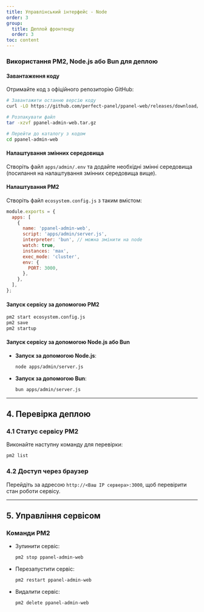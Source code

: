 ```yaml
---
title: Управлінський інтерфейс - Node
order: 3
group: 
  title: Деплой фронтенду
  order: 3
toc: content
---
```


### Використання PM2, Node.js або Bun для деплою

#### Завантаження коду

Отримайте код з офіційного репозиторію GitHub:

```bash
# Завантажити останню версію коду
curl -LO https://github.com/perfect-panel/ppanel-web/releases/download/v1.0.0/ppanel-admin-web.tar.gz

# Розпакувати файл
tar -xzvf ppanel-admin-web.tar.gz

# Перейти до каталогу з кодом
cd ppanel-admin-web
```

#### Налаштування змінних середовища

Створіть файл `apps/admin/.env` та додайте необхідні змінні середовища (посилання на налаштування змінних середовища вище).

#### Налаштування PM2

Створіть файл `ecosystem.config.js` з таким вмістом:

```javascript
module.exports = {
  apps: [
    {
      name: 'ppanel-admin-web',
      script: 'apps/admin/server.js',
      interpreter: 'bun', // можна змінити на node
      watch: true,
      instances: 'max',
      exec_mode: 'cluster',
      env: {
        PORT: 3000,
      },
    },
  ],
};
```

#### Запуск сервісу за допомогою PM2

```bash
pm2 start ecosystem.config.js
pm2 save
pm2 startup
```

#### Запуск сервісу за допомогою Node.js або Bun

- **Запуск за допомогою Node.js**:
  ```bash
  node apps/admin/server.js
  ```
- **Запуск за допомогою Bun**:
  ```bash
  bun apps/admin/server.js
  ```

---

## **4. Перевірка деплою**

### **4.1 Статус сервісу PM2**

Виконайте наступну команду для перевірки:

```bash
pm2 list
```

### **4.2 Доступ через браузер**

Перейдіть за адресою `http://<Ваш IP сервера>:3000`, щоб перевірити стан роботи сервісу.

---

## **5. Управління сервісом**

### **Команди PM2**

- Зупинити сервіс:
  ```bash
  pm2 stop ppanel-admin-web
  ```
- Перезапустити сервіс:
  ```bash
  pm2 restart ppanel-admin-web
  ```
- Видалити сервіс:
  ```bash
  pm2 delete ppanel-admin-web
  ```

